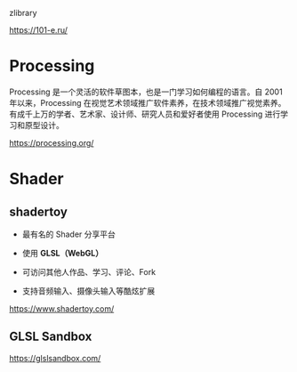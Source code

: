 

zlibrary


https://101-e.ru/

# Processing

Processing 是一个灵活的软件草图本，也是一门学习如何编程的语言。自 2001 年以来，Processing 在视觉艺术领域推广软件素养，在技术领域推广视觉素养。有成千上万的学者、艺术家、设计师、研究人员和爱好者使用 Processing 进行学习和原型设计。

https://processing.org/






# Shader



## shadertoy

- 最有名的 Shader 分享平台

- 使用 **GLSL（WebGL）**

- 可访问其他人作品、学习、评论、Fork

- 支持音频输入、摄像头输入等酷炫扩展

https://www.shadertoy.com/



## GLSL Sandbox


https://glslsandbox.com/